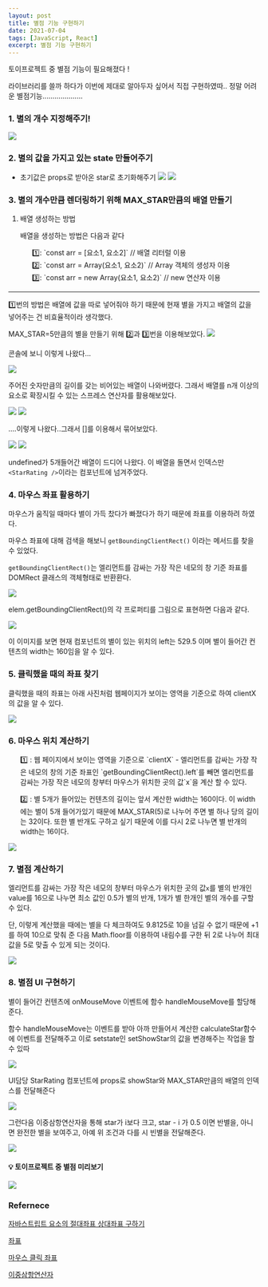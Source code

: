 ```yaml
---
layout: post
title: 별점 기능 구현하기
date: 2021-07-04
tags: [JavaScript, React]
excerpt: 별점 기능 구현하기
---
```


토이프로젝트 중 별점 기능이 필요해졌다 !

라이브러리를 쓸까 하다가 이번에 제대로 알아두자 싶어서 직접 구현하였따..
정말 어려운 별점기능....................

### 1. 별의 개수 지정해주기!

<img src="https://images.velog.io/images/hyehye/post/f5c8ac3a-7450-43e0-9201-5c9feaf5ec71/%E1%84%89%E1%85%B3%E1%84%8F%E1%85%B3%E1%84%85%E1%85%B5%E1%86%AB%E1%84%89%E1%85%A3%E1%86%BA%202021-07-04%20%E1%84%8B%E1%85%A9%E1%84%8C%E1%85%A5%E1%86%AB%2012.14.26.png"/>

### 2. 별의 값을 가지고 있는 state 만들어주기

- 초기값은 props로 받아온 star로 초기화해주기
  <img src="https://images.velog.io/images/hyehye/post/a7e8b532-6e1b-4fde-8689-b7fdb24fd5f7/%E1%84%89%E1%85%B3%E1%84%8F%E1%85%B3%E1%84%85%E1%85%B5%E1%86%AB%E1%84%89%E1%85%A3%E1%86%BA%202021-07-04%20%E1%84%8B%E1%85%A9%E1%84%8C%E1%85%A5%E1%86%AB%2012.41.44.png"/>
  <img src="https://images.velog.io/images/hyehye/post/1dabb4b0-5cd9-4f29-b534-550f49c02bb7/%E1%84%89%E1%85%B3%E1%84%8F%E1%85%B3%E1%84%85%E1%85%B5%E1%86%AB%E1%84%89%E1%85%A3%E1%86%BA%202021-07-04%20%E1%84%8B%E1%85%A9%E1%84%8C%E1%85%A5%E1%86%AB%2012.15.46.png"/>

### 3. 별의 개수만큼 렌더링하기 위해 MAX_STAR만큼의 배열 만들기

1. 배열 생성하는 방법

   배열을 생성하는 방법은 다음과 같다
   <ul>1️⃣: `const arr = [요소1, 요소2]` // 배열 리터럴 이용</ul>
   <ul>2️⃣: `const arr = Array(요소1, 요소2)` // Array 객체의 생성자 이용</ul>
   <ul>3️⃣: `const arr = new Array(요소1, 요소2)` // new 연산자 이용</ul>

---

1️⃣번의 방법은 배열에 값을 따로 넣어줘야 하기 때문에 현재 별을 가지고 배열의 값을 넣어주는 건 비효율적이라 생각했다.

MAX_STAR=5만큼의 별을 만들기 위해 2️⃣과 3️⃣번을 이용해보았다.
<img src ="https://images.velog.io/images/hyehye/post/1f756816-7c33-4d29-9c07-7e9e7a7931e5/%E1%84%89%E1%85%B3%E1%84%8F%E1%85%B3%E1%84%85%E1%85%B5%E1%86%AB%E1%84%89%E1%85%A3%E1%86%BA%202021-07-04%20%E1%84%8B%E1%85%A9%E1%84%8C%E1%85%A5%E1%86%AB%201.08.18.png"/>

콘솔에 보니 이렇게 나왔다...

<img src="https://images.velog.io/images/hyehye/post/fb6384d3-0f26-4a1e-87f3-dcdc9b9189bd/%E1%84%89%E1%85%B3%E1%84%8F%E1%85%B3%E1%84%85%E1%85%B5%E1%86%AB%E1%84%89%E1%85%A3%E1%86%BA%202021-07-04%20%E1%84%8B%E1%85%A9%E1%84%8C%E1%85%A5%E1%86%AB%201.08.59.png"/>

주어진 숫자만큼의 길이를 갖는 비어있는 배열이 나와버렸다.
그래서 배열를 n개 이상의 요소로 확장시킬 수 있는 스프레스 연산자를 활용해보았다.

<img src="https://images.velog.io/images/hyehye/post/3d6f8d3d-f67b-43f0-9c6e-862d7d60ccbf/%E1%84%89%E1%85%B3%E1%84%8F%E1%85%B3%E1%84%85%E1%85%B5%E1%86%AB%E1%84%89%E1%85%A3%E1%86%BA%202021-07-04%20%E1%84%8B%E1%85%A9%E1%84%8C%E1%85%A5%E1%86%AB%201.12.31.png"/>

<img src="https://images.velog.io/images/hyehye/post/2afa6024-2612-400a-b32f-ae75e5d90e1b/%E1%84%89%E1%85%B3%E1%84%8F%E1%85%B3%E1%84%85%E1%85%B5%E1%86%AB%E1%84%89%E1%85%A3%E1%86%BA%202021-07-04%20%E1%84%8B%E1%85%A9%E1%84%8C%E1%85%A5%E1%86%AB%201.12.17.png"/>

....이렇게 나왔다..그래서 []를 이용해서 묶어보았다.

<img src="https://images.velog.io/images/hyehye/post/810eae1f-2c47-4ad4-91f6-14c15c27251e/%E1%84%89%E1%85%B3%E1%84%8F%E1%85%B3%E1%84%85%E1%85%B5%E1%86%AB%E1%84%89%E1%85%A3%E1%86%BA%202021-07-04%20%E1%84%8B%E1%85%A9%E1%84%8C%E1%85%A5%E1%86%AB%201.13.55.png"/>

<img src="https://images.velog.io/images/hyehye/post/95bdaae2-16cb-4719-a39c-0e15b2dfee6c/%E1%84%89%E1%85%B3%E1%84%8F%E1%85%B3%E1%84%85%E1%85%B5%E1%86%AB%E1%84%89%E1%85%A3%E1%86%BA%202021-07-04%20%E1%84%8B%E1%85%A9%E1%84%8C%E1%85%A5%E1%86%AB%201.14.02.png"/>

undefined가 5개들어간 배열이 드디어 나왔다. 이 배열을 돌면서 인덱스만 `<StarRating />`이라는 컴포넌트에 넘겨주었다.

### 4. 마우스 좌표 활용하기

마우스가 움직일 때마다 별이 가득 찼다가 빠졌다가 하기 때문에 좌표를 이용하려 하였다.

마우스 좌표에 대해 검색을 해보니 `getBoundingClientRect()` 이라는 메서드를 찾을 수 있었다.

`getBoundingClientRect()`는 엘리먼트를 감싸는 가장 작은 네모의 창 기준 좌표를 DOMRect 클래스의 객체형태로 반환환다.

<img src="https://images.velog.io/images/hyehye/post/c0b0622b-0a44-45ec-8927-2c831cc3865f/%E1%84%89%E1%85%B3%E1%84%8F%E1%85%B3%E1%84%85%E1%85%B5%E1%86%AB%E1%84%89%E1%85%A3%E1%86%BA%202021-07-04%20%E1%84%8B%E1%85%A9%E1%84%8C%E1%85%A5%E1%86%AB%201.32.16.png"/>

elem.getBoundingClientRect()의 각 프로퍼티를 그림으로 표현하면 다음과 같다.

<img src="https://images.velog.io/images/hyehye/post/d0319f28-67da-44d8-b191-5906ed8c5309/%E1%84%89%E1%85%B3%E1%84%8F%E1%85%B3%E1%84%85%E1%85%B5%E1%86%AB%E1%84%89%E1%85%A3%E1%86%BA%202021-07-04%20%E1%84%8B%E1%85%A9%E1%84%8C%E1%85%A5%E1%86%AB%201.36.04.png"/>

이 이미지를 보면 현재 컴포넌트의 별이 있는 위치의 left는 529.5 이며 별이 들어간 컨텐츠의 width는 160임을 알 수 있다.

### 5. 클릭했을 때의 좌표 찾기

클릭했을 때의 좌표는 아래 사진처럼 웹페이지가 보이는 영역을 기준으로 하여 clientX의 값을 알 수 있다.

<img src="https://images.velog.io/images/hyehye/post/9100e1d1-e39f-4881-b109-fd890df73a5e/%E1%84%89%E1%85%B3%E1%84%8F%E1%85%B3%E1%84%85%E1%85%B5%E1%86%AB%E1%84%89%E1%85%A3%E1%86%BA%202021-07-04%20%E1%84%8B%E1%85%A9%E1%84%8C%E1%85%A5%E1%86%AB%201.47.16.png"/>

### 6. 마우스 위치 계산하기

<ul>1️⃣ : 웹 페이지에서 보이는 영역을 기준으로 `clientX` - 엘리먼트를 감싸는 가장 작은 네모의 창의 기준 좌표인 `getBoundingClientRect().left`를 빼면 엘리먼트를 감싸는 가장 작은 네모의 창부터 마우스가 위치한 곳의 값`x`을 계산 할 수 있다.</ul>

<ul>2️⃣ : 별 5개가 들어있는 컨텐츠의 길이는 앞서 계산한 width는 160이다. 이 width에는 별이 5개 들어가있기 때문에 MAX_STAR(5)로 나누어 주면 별 하나 당의 길이는 32이다. 또한 별 반개도 구하고 싶기 때문에 이를 다시 2로 나누면 별 반개의 width는 16이다.</ul>

<img src="https://images.velog.io/images/hyehye/post/8b85f449-f1ea-42d2-85f5-0e994e8a6041/%E1%84%89%E1%85%B3%E1%84%8F%E1%85%B3%E1%84%85%E1%85%B5%E1%86%AB%E1%84%89%E1%85%A3%E1%86%BA%202021-07-04%20%E1%84%8B%E1%85%A9%E1%84%8C%E1%85%A5%E1%86%AB%202.02.18.png"/>

### 7. 별점 계산하기

엘리먼트를 감싸는 가장 작은 네모의 창부터 마우스가 위치한 곳의 값`x`를 별의 반개인 value를 16으로 나누면 최소 값인 0.5가 별의 반개, 1개가 별 한개인 별의 개수를 구할 수 있다.

단, 이렇게 계산했을 때에는 별을 다 체크하여도 9.8125로 10을 넘길 수 없기 때문에 +1를 하여 10으로 맞춰 준 다음 Math.floor를 이용하여 내림수를 구한 뒤 2로 나누어 최대값을 5로 맞출 수 있게 되는 것이다.

<img src="https://images.velog.io/images/hyehye/post/8d0700d8-cd3b-4785-8d6a-6683d42b77d0/%E1%84%89%E1%85%B3%E1%84%8F%E1%85%B3%E1%84%85%E1%85%B5%E1%86%AB%E1%84%89%E1%85%A3%E1%86%BA%202021-07-04%20%E1%84%8B%E1%85%A9%E1%84%8C%E1%85%A5%E1%86%AB%202.19.31.png"/>

### 8. 별점 UI 구현하기

별이 들어간 컨텐츠에 onMouseMove 이벤트에 함수 handleMouseMove를 할당해준다.

함수 handleMouseMove는 이벤트를 받아 아까 만들어서 계산한 calculateStar함수에 이벤트를 전달해주고 이로 setstate인 setShowStar의 값을 변경해주는 작업을 할 수 있따

<img src="https://images.velog.io/images/hyehye/post/084cf212-6144-4c3c-a4d6-6362ab8eafa3/%E1%84%89%E1%85%B3%E1%84%8F%E1%85%B3%E1%84%85%E1%85%B5%E1%86%AB%E1%84%89%E1%85%A3%E1%86%BA%202021-07-04%20%E1%84%8B%E1%85%A9%E1%84%8C%E1%85%A5%E1%86%AB%202.25.55.png"/>

UI담당 StarRating 컴포넌트에 props로 showStar와 MAX_STAR만큼의 배열의 인덱스를 전달해준다

<img src="https://images.velog.io/images/hyehye/post/1c4f6ad3-caea-4b2d-aaec-b00772f2bee2/%E1%84%89%E1%85%B3%E1%84%8F%E1%85%B3%E1%84%85%E1%85%B5%E1%86%AB%E1%84%89%E1%85%A3%E1%86%BA%202021-07-04%20%E1%84%8B%E1%85%A9%E1%84%8C%E1%85%A5%E1%86%AB%202.27.47.png"/>

그런다음 이중삼항연산자을 통해 star가 i보다 크고, star - i 가 0.5 이면 반별을, 아니면 완전한 별을 보여주고, 아예 위 조건과 다를 시 빈별을 전달해준다.

<img src="https://images.velog.io/images/hyehye/post/5159a3f3-9e0a-4b41-b640-92816f93d394/%E1%84%89%E1%85%B3%E1%84%8F%E1%85%B3%E1%84%85%E1%85%B5%E1%86%AB%E1%84%89%E1%85%A3%E1%86%BA%202021-07-04%20%E1%84%8B%E1%85%A9%E1%84%8C%E1%85%A5%E1%86%AB%202.33.52.png"/>

#### 💡 토이프로젝트 중 별점 미리보기

<img src="https://images.velog.io/images/hyehye/post/c7bd3c06-dc72-4440-b183-0bd019776d50/ezgif.com-gif-maker.gif"/>

### Refernece

[자바스트립트 요소의 절대좌표 상대좌표 구하기](https://mommoo.tistory.com/85)

[좌표](https://ko.javascript.info/coordinates)

[마우스 클릭 좌표](https://hianna.tistory.com/493)

[이중삼항연산자](https://harrislim.tistory.com/26)
